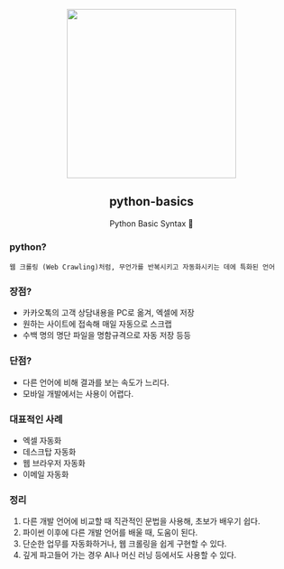 <p align="center">
  <img src="https://images.velog.io/images/dndb3599/post/84281690-6155-4569-9d32-28fe8e84def1/%E1%84%91%E1%85%A1%E1%84%8B%E1%85%B5%E1%84%8A%E1%85%A5%E1%86%AB.jpeg" height="300">
  <h2 align="center">python-basics</h2>
  <p align="center">Python Basic Syntax 🦾<p>
  </p>
</p>


### python? 

```
웹 크롤링 (Web Crawling)처럼, 무언가를 반복시키고 자동화시키는 데에 특화된 언어
```

### 장점?

 - 카카오톡의 고객 상담내용을 PC로 옮겨, 엑셀에 저장
 - 원하는 사이트에 접속해 매일 자동으로 스크랩
 - 수백 명의 명단 파일을 명함규격으로 자동 저장 등등

### 단점?

 - 다른 언어에 비해 결과를 보는 속도가 느리다.
 - 모바일 개발에서는 사용이 어렵다.

### 대표적인 사례

 - 엑셀 자동화
 - 데스크탑 자동화
 - 웹 브라우저 자동화
 - 이메일 자동화

### 정리

  1. 다른 개발 언어에 비교할 때 직관적인 문법을 사용해, 초보가 배우기 쉽다. 
  2. 파이썬 이후에 다른 개발 언어를 배울 때, 도움이 된다.
  3. 단순한 업무를 자동화하거나, 웹 크롤링을 쉽게 구현할 수 있다.
  4. 깊게 파고들어 가는 경우 AI나 머신 러닝 등에서도 사용할 수 있다.

